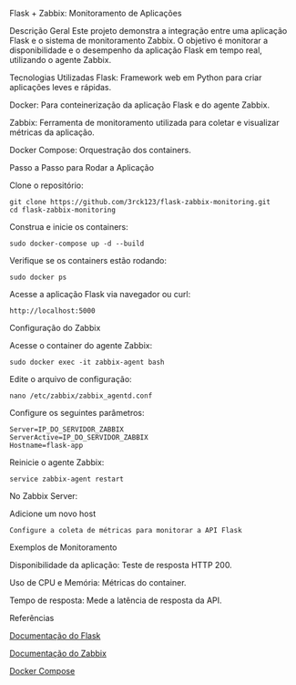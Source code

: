 Flask + Zabbix: Monitoramento de Aplicações

Descrição Geral
  Este projeto demonstra a integração entre uma aplicação Flask e o sistema de monitoramento Zabbix. O objetivo é monitorar a disponibilidade e o desempenho da aplicação Flask em tempo real, utilizando o agente Zabbix.

Tecnologias Utilizadas
  Flask: Framework web em Python para criar aplicações leves e rápidas.

  Docker: Para conteinerização da aplicação Flask e do agente Zabbix.

  Zabbix: Ferramenta de monitoramento utilizada para coletar e visualizar métricas da aplicação.

  Docker Compose: Orquestração dos containers.

Passo a Passo para Rodar a Aplicação

  Clone o repositório:

    git clone https://github.com/3rck123/flask-zabbix-monitoring.git
    cd flask-zabbix-monitoring

Construa e inicie os containers:

    sudo docker-compose up -d --build

Verifique se os containers estão rodando:

    sudo docker ps

Acesse a aplicação Flask via navegador ou curl:

    http://localhost:5000

Configuração do Zabbix

  Acesse o container do agente Zabbix:

    sudo docker exec -it zabbix-agent bash

Edite o arquivo de configuração:

    nano /etc/zabbix/zabbix_agentd.conf

  Configure os seguintes parâmetros:

    Server=IP_DO_SERVIDOR_ZABBIX
    ServerActive=IP_DO_SERVIDOR_ZABBIX
    Hostname=flask-app

Reinicie o agente Zabbix:

    service zabbix-agent restart

No Zabbix Server:

  Adicione um novo host

    Configure a coleta de métricas para monitorar a API Flask

Exemplos de Monitoramento

  Disponibilidade da aplicação: Teste de resposta HTTP 200.

  Uso de CPU e Memória: Métricas do container.

  Tempo de resposta: Mede a latência de resposta da API.

Referências

[Documentação do Flask](https://flask.palletsprojects.com/en/stable/)

[Documentação do Zabbix](https://www.zabbix.com/documentation/7.2/en/manual/appliance)

[Docker Compose](https://docs.docker.com/desktop/setup/install/linux/)
